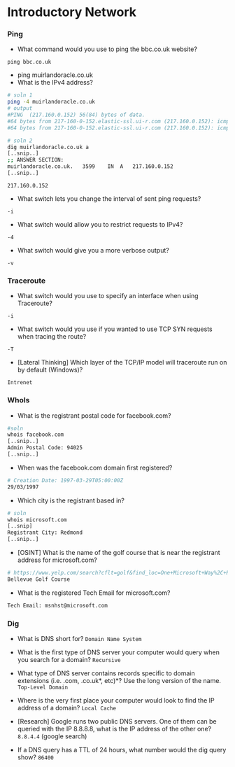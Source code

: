 # Introductory Network


### Ping

- What command would you use to ping the bbc.co.uk website?

`ping bbc.co.uk`

- ping muirlandoracle.co.uk
- What is the IPv4 address?

```bash
# soln 1
ping -4 muirlandoracle.co.uk
# output
#PING  (217.160.0.152) 56(84) bytes of data.
#64 bytes from 217-160-0-152.elastic-ssl.ui-r.com (217.160.0.152): icmp_seq=1 ttl=47 time=307 ms
#64 bytes from 217-160-0-152.elastic-ssl.ui-r.com (217.160.0.152): icmp_seq=2 ttl=47 time=267 ms

# soln 2
dig muirlandoracle.co.uk a
[..snip..]
;; ANSWER SECTION:
muirlandoracle.co.uk.	3599	IN	A	217.160.0.152
[..snip..]
```

`217.160.0.152`

- What switch lets you change the interval of sent ping requests?

`-i`

- What switch would allow you to restrict requests to IPv4?

`-4`

- What switch would give you a more verbose output?

`-v`


### Traceroute

- What switch would you use to specify an interface when using Traceroute?

`-i`

- What switch would you use if you wanted to use TCP SYN requests when tracing the route?

`-T`

- [Lateral Thinking] Which layer of the TCP/IP model will traceroute run on by default (Windows)?

`Intrenet`


### WhoIs

- What is the registrant postal code for facebook.com?

```bash
#soln
whois facebook.com
[..snip..]
Admin Postal Code: 94025
[..snip..]
```


- When was the facebook.com domain first registered?
```bash
# Creation Date: 1997-03-29T05:00:00Z
29/03/1997
```

- Which city is the registrant based in?

```bash
# soln
whois microsoft.com
[..snip]
Registrant City: Redmond
[..snip..]
```

- [OSINT] What is the name of the golf course that is near the registrant address for microsoft.com?

```bash
# https://www.yelp.com/search?cflt=golf&find_loc=One+Microsoft+Way%2C+Redmond%2C+WA+98052
Bellevue Golf Course
```

- What is the registered Tech Email for microsoft.com?

```bash
Tech Email: msnhst@microsoft.com
```

### Dig

- What is DNS short for?
`Domain Name System`

- What is the first type of DNS server your computer would query when you search for a domain?
`Recursive`

- What type of DNS server contains records specific to domain extensions (i.e. .com, .co.uk*, etc)*? Use the long version of the name.
`Top-Level Domain`

- Where is the very first place your computer would look to find the IP address of a domain?
`Local Cache`


- [Research] Google runs two public DNS servers. One of them can be queried with the IP 8.8.8.8, what is the IP address of the other one?
`8.8.4.4` (google search)

- If a DNS query has a TTL of 24 hours, what number would the dig query show?
`86400`